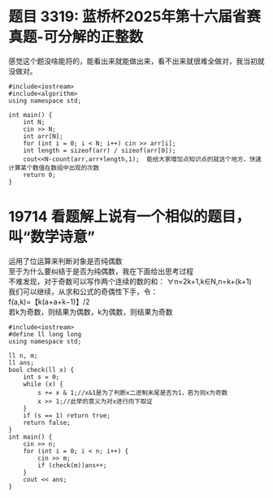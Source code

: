 # 题目 3319: 蓝桥杯2025年第十六届省赛真题-可分解的正整数
感觉这个题没啥能将的，能看出来就能做出来，看不出来就很难全做对，我当初就没做对。
```
#include<iostream>
#include<algorithm>
using namespace std;

int main() {
	int N;
	cin >> N;
	int arr[N];
	for (int i = 0; i < N; i++) cin >> arr[i];
	int length = sizeof(arr) / sizeof(arr[0]);
	cout<<N-count(arr,arr+length,1);  能给大家增加点知识点的就这个地方，快速计算某个数值在数组中出现的次数
	return 0;
}
```


# 19714 看题解上说有一个相似的题目，叫“数学诗意”

运用了位运算来判断对象是否纯偶数  
至于为什么要纠结于是否为纯偶数，我在下面给出思考过程  
不难发现，对于奇数可以写作两个连续的数的和：
∀n=2k+1,k∈N,n=k+(k+1)  
我们可以继续，从求和公式的奇偶性下手，令：  
f(a,k)=【k(a+a+k−1)】/2  
若k为奇数，则结果为偶数，k为偶数，则结果为奇数

```
#include<iostream>
#define ll long long
using namespace std;

ll n, m;
ll ans;
bool check(ll x) {
	int s = 0;
	while (x) {
		s += x & 1;//x&1是为了判断x二进制末尾是否为1，若为则x为奇数
		x >> 1;//此举的意义为对x进行向下取证
	}
	if (s == 1) return true;
	return false;
}
int main() {
	cin >> n;
	for (int i = 0; i < n; i++) {
		cin >> m;
		if (check(m))ans++;
	}
	cout << ans;
}
```
